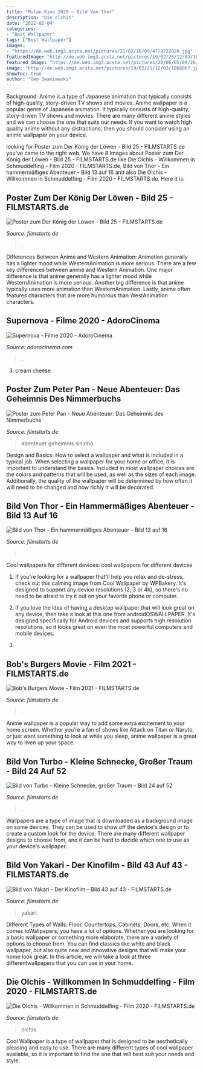 ```yaml
---
title: "Mulan Kino 2020 ~ Bild Von Thor"
description: "Die olchis"
date: "2022-02-04"
categories:
- "Best Wallpaper"
tags: ["Best Wallpaper"]
images:
- "https://de.web.img3.acsta.net/pictures/21/02/18/09/47/0222020.jpg"
featuredImage: "http://de.web.img3.acsta.net/pictures/19/02/25/12/03/1866067.jpg"
featured_image: "https://de.web.img3.acsta.net/pictures/20/06/05/09/26/0477347.jpg"
image: "http://de.web.img3.acsta.net/pictures/19/02/25/12/03/1866067.jpg"
ShowToc: true
author: "Geo Swaniawski"
---
```



Background: Anime is a type of Japanese animation that typically consists of high-quality, story-driven TV shows and movies.
Anime wallpaper is a popular genre of Japanese animation. It typically consists of high-quality, story-driven TV shows and movies. There are many different anime styles and we can choose the one that suits our needs. If you want to watch high quality anime without any distractions, then you should consider using an anime wallpaper on your device.

	

		
looking for Poster zum Der König der Löwen - Bild 25 - FILMSTARTS.de you've came to the right web. We have 8 Images about Poster zum Der König der Löwen - Bild 25 - FILMSTARTS.de like Die Olchis - Willkommen in Schmuddelfing - Film 2020 - FILMSTARTS.de, Bild von Thor - Ein hammermäßiges Abenteuer - Bild 13 auf 16 and also Die Olchis - Willkommen in Schmuddelfing - Film 2020 - FILMSTARTS.de. Here it is:
		
    
## Poster Zum Der König Der Löwen - Bild 25 - FILMSTARTS.de

<img loading=lazy src="http://de.web.img3.acsta.net/pictures/19/02/25/12/03/1866067.jpg" onerror="this.onerror=null;this.src='https://tse3.mm.bing.net/th?id=OIP.VIwV-gGRq_mRM_K9eTwMJwHaK9&amp;pid=15.1';" alt="Poster zum Der König der Löwen - Bild 25 - FILMSTARTS.de">

_Source: filmstarts.de_

>. 

	

Differences Between Anime and Western Animation: Animation generally has a lighter mood while WesternAnimation is more serious.
There are a few key differences between anime and Western Animation. One major difference is that anime generally has a lighter mood while WesternAnimation is more serious. Another big difference is that anime typically uses more animation than WesternAnimation. Lastly, anime often features characters that are more humorous than WestAnimation characters.

    
## Supernova - Filme 2020 - AdoroCinema

<img loading=lazy src="http://br.web.img3.acsta.net/pictures/20/09/22/16/42/0957325.jpg" onerror="this.onerror=null;this.src='https://tse3.mm.bing.net/th?id=OIP.YetINZAInOUD0JqJCGTLWgHaLJ&amp;pid=15.1';" alt="Supernova - Filme 2020 - AdoroCinema">

_Source: adorocinema.com_

>. 

	

3. cream cheese 

    
## Poster Zum Peter Pan - Neue Abenteuer: Das Geheimnis Des Nimmerbuchs

<img loading=lazy src="https://de.web.img3.acsta.net/pictures/20/08/21/13/06/4793370.jpg" onerror="this.onerror=null;this.src='https://tse1.mm.bing.net/th?id=OIP.cr4DZhuglnwAWN_yYr6C2AHaKc&amp;pid=15.1';" alt="Poster zum Peter Pan - Neue Abenteuer: Das Geheimnis des Nimmerbuchs">

_Source: filmstarts.de_

>abenteuer geheimnis sininho. 

	

Design and Basics: How to select a wallpaper and what is included in a typical job.
When selecting a wallpaper for your home or office, it is important to understand the basics. Included in most wallpaper choices are the colors and patterns that will be used, as well as the sizes of each image. Additionally, the quality of the wallpaper will be determined by how often it will need to be changed and how richly it will be decorated.

    
## Bild Von Thor - Ein Hammermäßiges Abenteuer - Bild 13 Auf 16

<img loading=lazy src="http://de.web.img2.acsta.net/medias/nmedia/18/96/41/08/20478698.jpg" onerror="this.onerror=null;this.src='https://tse2.mm.bing.net/th?id=OIP.PwLSgIEQrvD7wtywdVDSywHaDz&amp;pid=15.1';" alt="Bild von Thor - Ein hammermäßiges Abenteuer - Bild 13 auf 16">

_Source: filmstarts.de_

>. 

	

Cool wallpapers for different devices:
cool wallpapers for different devices 

1. If you're looking for a wallpaper that'll help you relax and de-stress, check out this calming image from Cool Wallpaper by WPBakery. It's designed to support any device resolutions (2, 3 or 4k), so there's no need to be afraid to try it out on your favorite phone or computer.

2. If you love the idea of having a desktop wallpaper that will look great on any device, then take a look at this one from androidOSWALLPAPER. It's designed specifically for Android devices and supports high resolution resolutions, so it looks great on even the most powerful computers and mobile devices.

3.

    
## Bob&#039;s Burgers Movie - Film 2021 - FILMSTARTS.de

<img loading=lazy src="http://de.web.img2.acsta.net/pictures/17/10/17/16/58/1171995.jpg" onerror="this.onerror=null;this.src='https://tse4.mm.bing.net/th?id=OIP._bwOY31NHC7TtHACTLxoJAHaKj&amp;pid=15.1';" alt="Bob&#039;s Burgers Movie - Film 2021 - FILMSTARTS.de">

_Source: filmstarts.de_

>. 

	

Anime wallpaper is a popular way to add some extra excitement to your home screen. Whether you’re a fan of shows like Attack on Titan or Naruto, or just want something to look at while you sleep, anime wallpaper is a great way to liven up your space.

    
## Bild Von Turbo - Kleine Schnecke, Großer Traum - Bild 24 Auf 52

<img loading=lazy src="http://de.web.img2.acsta.net/pictures/210/478/21047886_20131009145057602.jpg" onerror="this.onerror=null;this.src='https://tse2.mm.bing.net/th?id=OIP.cwmeIm7BhYVG4IJZ2Rs6CgHaDE&amp;pid=15.1';" alt="Bild von Turbo - Kleine Schnecke, großer Traum - Bild 24 auf 52">

_Source: filmstarts.de_

>. 

	

Wallpapers are a type of image that is downloaded as a background image on some devices. They can be used to show off the device's design or to create a custom look for the device. There are many different wallpaper designs to choose from, and it can be hard to decide which one to use as your device's wallpaper.

    
## Bild Von Yakari - Der Kinofilm - Bild 43 Auf 43 - FILMSTARTS.de

<img loading=lazy src="https://de.web.img3.acsta.net/pictures/20/06/05/09/26/0477347.jpg" onerror="this.onerror=null;this.src='https://tse4.mm.bing.net/th?id=OIP.hACQRDiNegujiGNzGv_adwHaKF&amp;pid=15.1';" alt="Bild von Yakari - Der Kinofilm - Bild 43 auf 43 - FILMSTARTS.de">

_Source: filmstarts.de_

>yakari. 

	

Different Types of Walls: Floor, Countertops, Cabinets, Doors, etc.
When it comes toWallpapers, you have a lot of options. Whether you are looking for a basic wallpaper or something more elaborate, there are a variety of options to choose from. You can find classics like white and black wallpaper, but also quite new and innovative designs that will make your home look great. In this article, we will take a look at three differentwallpapers that you can use in your home.

    
## Die Olchis - Willkommen In Schmuddelfing - Film 2020 - FILMSTARTS.de

<img loading=lazy src="https://de.web.img3.acsta.net/pictures/21/02/18/09/47/0222020.jpg" onerror="this.onerror=null;this.src='https://tse4.mm.bing.net/th?id=OIP.33K4kHYZaeAoWAU3iPh27wHaKe&amp;pid=15.1';" alt="Die Olchis - Willkommen in Schmuddelfing - Film 2020 - FILMSTARTS.de">

_Source: filmstarts.de_

>olchis. 

	

Cool Wallpaper is a type of wallpaper that is designed to be aesthetically pleasing and easy to use. There are many different types of cool wallpaper available, so it is important to find the one that will best suit your needs and style.

